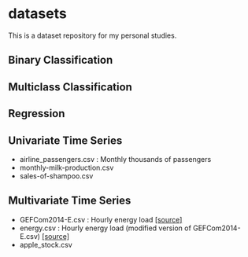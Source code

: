 # datasets
This is a dataset repository for my personal studies.

## Binary Classification

## Multiclass Classification

## Regression

## Univariate Time Series
- airline_passengers.csv : Monthly thousands of passengers
- monthly-milk-production.csv
- sales-of-shampoo.csv

## Multivariate Time Series
- GEFCom2014-E.csv : Hourly energy load [[source]](http://blog.drhongtao.com/2017/03/gefcom2014-load-forecasting-data.html)
- energy.csv : Hourly energy load (modified version of GEFCom2014-E.csv) [[source]](https://www.dropbox.com/s/kem812npa8qfnb5/energy.csv?dl=0)
- apple_stock.csv
